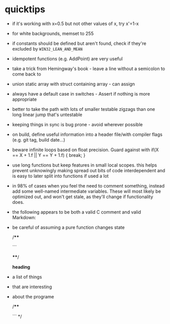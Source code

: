 # quicktips

* if it's working with x=0.5 but not other values of x, try x'=1-x
* for white backgrounds, memset to 255
* if constants should be defined but aren't found, check if they're excluded by `WIN32_LEAN_AND_MEAN`
* idempotent functions \(e.g. AddPoint\) are very useful
* take a trick from Hemingway's book - leave a line without a semicolon to come back to
* union static array with struct containing array - can assign
* always have a default case in switches - Assert if nothing is more appropriate
* better to take the path with lots of smaller testable zigzags than one long linear jump that's untestable
* keeping things in sync is bug prone - avoid wherever possible
* on build, define useful information into a header file/with compiler flags \(e.g. git tag, build date...\)
* beware infinite loops based on float precision. Guard against with if\(X == X + 1.f \|\| Y == Y + 1.f\) { break; }
* use long functions but keep features in small local scopes. this helps prevent unknowingly making spread out bits of code interdependent and is easy to later split into functions if used a lot
* in 98% of cases when you feel the need to comment something, instead add some well-named intermediate variables. These will most likely be optimized out, and won't get stale, as they'll change if functionality does.
* the following appears to be both a valid C comment and valid Markdown:
* be careful of assuming a pure function changes state

  /**\*\***

  \`\`\`

  **\*\***/

  **heading**

* a list of things
* that are interesting
* about the programe

  /**\*\***

  \`\`\` \*/

